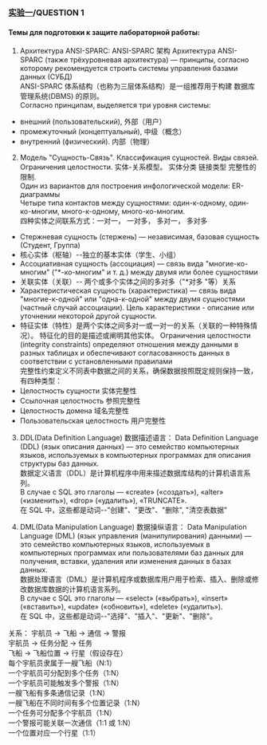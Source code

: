 ### [实验一](../lab1/readme.md)/QUESTION 1

#### Темы для подготовки к защите лабораторной работы:

1. Архитектура ANSI-SPARC: ANSI-SPARC 架构
Архитектура ANSI-SPARC (также трёхуровневая архитектура) — принципы, согласно которому рекомендуется строить системы управления базами данных (СУБД)  
ANSI-SPARC 体系结构（也称为三层体系结构）是一组推荐用于构建 数据库管理系统(DBMS) 的原则。  
Согласно принципам, выделяется три уровня системы:  
- внешний (пользовательский), 外部（用户）
- промежуточный (концептуальный), 中级（概念）
- внутренний (физический). 内部（物理）

2. Модель "Сущность-Связь". Классификация сущностей. Виды связей. Ограничения целостности. 实体-关系模型。 实体分类 链接类型 完整性的限制.  
Один из вариантов для построения инфологической модели: ER-диаграммы  
Четыре типа контактов между сущностями: один-к-одному, один-ко-многим, много-к-одному, много-ко-многим.  
四种实体之间联系方式：一对一， 一对多， 多对一， 多对多  
- Стержневая сущность (стержень) — независимая, базовая сущность (Студент, Группа)
- 核心实体（枢轴）--独立的基本实体（学生、小组）
- Ассоциативная сущность (ассоциация) — связь вида "многие-ко-многим" ("*-ко-многим" и т. д.) между двумя или более сущностями
- 关联实体（关联）-- 两个或多个实体之间的多对多（"*对多 "等）关系
- Характеристическая сущность (характеристика) — связь вида "многие-к-одной" или "одна-к-одной" между двумя сущностями (частный случай ассоциации). Цель характеристики - описание или уточнении некоторой другой сущности.
- 特征实体（特性）是两个实体之间多对一或一对一的关系（关联的一种特殊情况）。 特征化的目的是描述或阐明其他实体。
Ограничения целостности (integrity constraints) определяют отношения между данными в разных таблицах и обеспечивают согласованность данных в соответствии с установленными правилами  
完整性约束定义不同表中数据之间的关系，确保数据按照既定规则保持一致，有四种类型：
- Целостность сущности 实体完整性
- Ссылочная целостность 参照完整性
- Целостность домена 域名完整性
- Пользовательская целостность 用户完整性

3. DDL(Data Definition Language) 数据描述语言：
Data Definition Language (DDL) (язык описания данных) — это семейство компьютерных языков, используемых в компьютерных программах для описания структуры баз данных.  
数据定义语言（DDL）是计算机程序中用来描述数据库结构的计算机语言系列。  
В случае с SQL это глаголы — «create» («создать»), «alter» («изменить»), «drop» («удалить»), «TRUNCATE».  
在 SQL 中，这些都是动词--"创建"、"更改"、"删除", "清空表数据"

4. DML(Data Manipulation Language) 数据操纵语言：
Data Manipulation Language (DML) (язык управления (манипулирования) данными) — это семейство компьютерных языков, используемых в компьютерных программах или пользователями баз данных для получения, вставки, удаления или изменения данных в базах данных.  
数据处理语言（DML）是计算机程序或数据库用户用于检索、插入、删除或修改数据库数据的计算机语言系列。  
В случае с SQL это глаголы — «select» («выбрать»), «insert» («вставить»), «update» («обновить»), «delete» («удалить»).  
在 SQL 中，这些都是动词--"选择"、"插入"、"更新"、"删除"。


关系：
宇航员 → 飞船 → 通信 → 警报  
宇航员 → 任务分配 → 任务  
飞船 → 飞船位置 → 行星（假设存在）  
每个宇航员隶属于一艘飞船（N:1）  
一个宇航员可分配到多个任务（1:N）  
一个宇航员可能触发多个警报（1:N）  
一艘飞船有多条通信记录（1:N）    
一艘飞船在不同时间有多个位置记录（1:N）  
一个任务可分配多个宇航员（1:N）  
一个警报可能关联一次通信（1:1 或 1:N）  
一个位置对应一个行星（1:1）  



